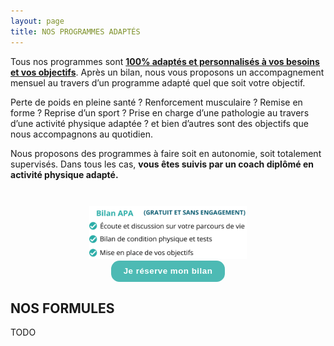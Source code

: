 ```yaml
---
layout: page
title: NOS PROGRAMMES ADAPTÉS
---
```


Tous nos programmes sont <b><u>100% adaptés et personnalisés à vos besoins et vos objectifs</u></b>. Après un bilan, nous vous proposons un accompagnement mensuel au travers d’un programme adapté quel que soit votre objectif.  

Perte de poids en pleine santé ? Renforcement musculaire ? Remise en forme ? Reprise d’un sport ? Prise en charge d’une pathologie au travers d’une activité physique adaptée ? et bien d’autres sont des objectifs que nous accompagnons au quotidien.  

Nous proposons des programmes à faire soit en autonomie, soit totalement supervisés. Dans tous les cas, **vous êtes suivis par un coach diplômé en activité physique adapté.**  

<div style="text-align: center">
  <img src="/assets/images/12.png" style="width: 50%; margin-top: 2em" /> 
  <br/>
  <a href="#contact-scrollpoint">
    <button style="
      background-color: #4dbab4;
      color: white;
      padding: 10px 20px;
      border: none;
      border-radius: 1em;
      font-weight: 700;
      line-height: 1.1;
      letter-spacing: 0.5px;
      font-family: "Open Sans", "Helvetica Neue", Helvetica, Arial, sans-serif;
    " >Je réserve mon bilan</button>
  </a>
</div>

## NOS FORMULES

TODO

<div id="contact-scrollpoint" />
